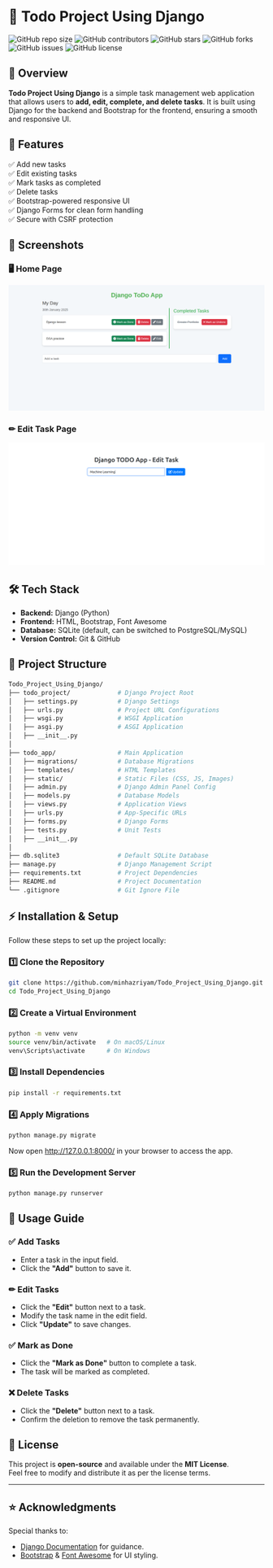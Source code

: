 # 📝 Todo Project Using Django

![GitHub repo size](https://img.shields.io/github/repo-size/minhazriyam/Todo_Project_Using_Django?style=flat-square)
![GitHub contributors](https://img.shields.io/github/contributors/minhazriyam/Todo_Project_Using_Django?style=flat-square)
![GitHub stars](https://img.shields.io/github/stars/minhazriyam/Todo_Project_Using_Django?style=flat-square)
![GitHub forks](https://img.shields.io/github/forks/minhazriyam/Todo_Project_Using_Django?style=flat-square)
![GitHub issues](https://img.shields.io/github/issues/minhazriyam/Todo_Project_Using_Django?style=flat-square)
![GitHub license](https://img.shields.io/github/license/minhazriyam/Todo_Project_Using_Django?style=flat-square)

## 📌 Overview
**Todo Project Using Django** is a simple task management web application that allows users to **add, edit, complete, and delete tasks**. It is built using Django for the backend and Bootstrap for the frontend, ensuring a smooth and responsive UI.

## 🚀 Features
✅ Add new tasks  
✅ Edit existing tasks  
✅ Mark tasks as completed  
✅ Delete tasks  
✅ Bootstrap-powered responsive UI  
✅ Django Forms for clean form handling  
✅ Secure with CSRF protection  

## 📸 Screenshots

### 🖥️ Home Page
![Home Page](images/homepage.png)

### ✏ Edit Task Page
![Edit Page](images/editpage.png)




## 🛠️ Tech Stack
- **Backend:** Django (Python)  
- **Frontend:** HTML, Bootstrap, Font Awesome  
- **Database:** SQLite (default, can be switched to PostgreSQL/MySQL)  
- **Version Control:** Git & GitHub  

## 📂 Project Structure

```sh
Todo_Project_Using_Django/
├── todo_project/             # Django Project Root
│   ├── settings.py           # Django Settings
│   ├── urls.py               # Project URL Configurations
│   ├── wsgi.py               # WSGI Application
│   ├── asgi.py               # ASGI Application
│   ├── __init__.py
│
├── todo_app/                 # Main Application
│   ├── migrations/           # Database Migrations
│   ├── templates/            # HTML Templates
│   ├── static/               # Static Files (CSS, JS, Images)
│   ├── admin.py              # Django Admin Panel Config
│   ├── models.py             # Database Models
│   ├── views.py              # Application Views
│   ├── urls.py               # App-Specific URLs
│   ├── forms.py              # Django Forms
│   ├── tests.py              # Unit Tests
│   ├── __init__.py
│
├── db.sqlite3                # Default SQLite Database
├── manage.py                 # Django Management Script
├── requirements.txt          # Project Dependencies
├── README.md                 # Project Documentation
└── .gitignore                # Git Ignore File

```


## ⚡ Installation & Setup
Follow these steps to set up the project locally:

### **1️⃣ Clone the Repository**
```sh
git clone https://github.com/minhazriyam/Todo_Project_Using_Django.git
cd Todo_Project_Using_Django
```

### **2️⃣ Create a Virtual Environment**
```sh
python -m venv venv
source venv/bin/activate   # On macOS/Linux
venv\Scripts\activate      # On Windows
```


### **3️⃣ Install Dependencies**
```sh
pip install -r requirements.txt
```
### **4️⃣ Apply Migrations**
```sh
python manage.py migrate
```
Now open http://127.0.0.1:8000/ in your browser to access the app.

### **5️⃣ Run the Development Server**
```sh
python manage.py runserver
```

## 🔧 Usage Guide

### ✅ Add Tasks
- Enter a task in the input field.
- Click the **"Add"** button to save it.

### ✏ Edit Tasks
- Click the **"Edit"** button next to a task.
- Modify the task name in the edit field.
- Click **"Update"** to save changes.

### ✅ Mark as Done
- Click the **"Mark as Done"** button to complete a task.
- The task will be marked as completed.

### ❌ Delete Tasks
- Click the **"Delete"** button next to a task.
- Confirm the deletion to remove the task permanently.

## 📜 License
This project is **open-source** and available under the **MIT License**.  
Feel free to modify and distribute it as per the license terms.

---

## ⭐ Acknowledgments
Special thanks to:
- [Django Documentation](https://docs.djangoproject.com/) for guidance.
- [Bootstrap](https://getbootstrap.com/) & [Font Awesome](https://fontawesome.com/) for UI styling.


